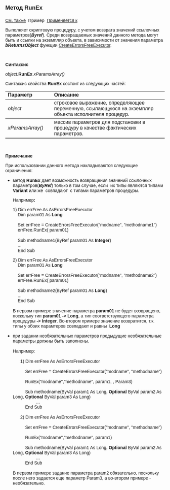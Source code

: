 ﻿<html>
<head>
<title>AsErrorsFreeExecutor\RunEx</title>
    <style type="text/css">
        .style1
        {
            font-family: Arial;
        }
    </style>
</head>

<body>

<p><strong><font size="4" face="Arial">Метод RunEx<br>
<br>
</font></strong><font face="Arial"><a href="../AsErrorsFreeExecutor.html">
См. также</a>&nbsp;
Пример&nbsp; <a href="../AsErrorsFreeExecutor.html">Применяется к</a></font></p>

<p><font face="Arial">Выполняет скриптовую процедуру, с учетом возврата значений 
    ссылочных параметров(<strong><em>Byref</em></strong>). Среди возвращаемых 
    значений данного метода могут быть и ссылки на экземпляр объекта, в зависимости 
    от значения параметра <i><strong>bReturnsObject</strong> </i>функции <a href="../Functions/CreateErrorsFreeExecutor.html">CreateErrorsFreeExecutor</a>.</font></p>

<p class="label">&nbsp;</p>

<p class="label"><font face="Arial"><b>Синтаксис</b></font></p>

<p><font face="Arial"><em>object.</em><strong>RunEx </strong><i>
xParamsArray()</i></font></p>

<p><font face="Arial">Синтаксис свойства <strong>RunEx</strong>
состоит из следующих частей:</font></p>

<table border="1" cellPadding="5" cols="2" frame="below" rules="rows">
<TBODY>
  <tr vAlign="top">
    <td class="label" width="29%"><font face="Arial"><b>Параметр</b></font></td>
    <td class="label" width="71%"><font face="Arial"><strong>Описание</strong></font></td>
  </tr>
  <tr>
    <td width="29%"><em><font face="Arial">object</font></em></td>
    <td width="71%"><font face="Arial">строковое выражение, 
	определяющее переменную, ссылающуюся на экземпляр объекта исполнителя 
	процедур.</font></td>
  </tr>
  <tr>
    <td width="29%"><font face="Arial"><i>xParamsArray()</i></font></td>
    <td width="71%"><font face="Arial">массив параметров для 
	подстановки в процедуру в качестве фактических параметров. </font></td>
  </tr>
</table>
    <p>
        &nbsp;</p>
    <p class="style1">
        <strong>Примечание</strong></p>
    <p class="style1">
        <font face="Arial">При использовании данного метода накладываются следующие 
        ограничения:</font> <br />
    </p>
    <ul>
    <li>
    <p class="style1">
        метод <font face="Arial"><strong>RunEx </strong>дает возможность возвращения 
        значений ссылочных параметров(<strong><em>ByRef</em></strong>) только в том случае, если <strong>&nbsp;</strong>их 
        типы являются типами <strong>Variant </strong>или же<strong> </strong>&nbsp;совпадают<strong> </strong>&nbsp;с 
        типами параметров процедуры.</font></p>
    <p class="style1">
        Например<strong>:</strong></p>
    <p>
        <span class="style1">1) Dim errFree As AsErrorsFreeExecutor<br />
&nbsp;&nbsp;&nbsp; Dim param01 As <strong>Long<br />
        <br />
&nbsp;&nbsp;&nbsp; </strong>Set errFree = CreateErrorsFreeExecutor(&quot;modname&quot;, 
        &quot;methodname1&quot;)<br />
        &nbsp;&nbsp;&nbsp; errFree.RunEx( param01)
        <br />
        </span>
        <br class="style1" />
        <span class="style1">&nbsp;&nbsp;&nbsp; Sub methodname1(ByRef param01 As <strong>
        Integer</strong>)</span><br class="style1" />
        <span class="style1">&nbsp;&nbsp;&nbsp; ...</span><br class="style1" />
        <span class="style1">&nbsp;&nbsp;&nbsp; End Sub</span></p>
    <p>
        <span class="style1">2) Dim errFree As AsErrorsFreeExecutor<br />
&nbsp;&nbsp;&nbsp; Dim param01 As <strong>Long<br />
        </strong><br />
        <strong>&nbsp;&nbsp;&nbsp; </strong>Set errFree = 
        CreateErrorsFreeExecutor(&quot;modname&quot;, &quot;methodname2&quot;)<br />
        &nbsp;&nbsp;&nbsp; errFree.RunEx( param01)
        </span>
        <br class="style1" />
        <span class="style1">&nbsp;&nbsp;&nbsp; 
        </span>
        <br class="style1" />
        <span class="style1">&nbsp;&nbsp;&nbsp; Sub methodname2(ByRef param01 As <strong>
        Long</strong>)</span><br class="style1" />
        <span class="style1">&nbsp;&nbsp;&nbsp; ...</span><br class="style1" />
        <span class="style1">&nbsp;&nbsp;&nbsp; End Sub<br />
        <br />
        В первом примере значение параметра <strong>param01</strong> не будет 
        возвращено, поскольку тип <strong>param01 -&gt; Long</strong>, а тип 
        соответствующего параметра процедуры <strong>-&gt; Integer</strong>. Во-втором 
        примере значение возвратится, т.к. типы у обоих парамтеров совпадают и равны&nbsp;
        <strong>Long</strong></span></p>
    </li>
  <li><p class="label"><font face="Arial">при задании необязательных параметров 
      предыдущие необязательные параметры должны быть заполнены.
      <br />
      <br />
      Например:<span class="style1"><br />
      <br />
&nbsp;&nbsp;&nbsp;&nbsp;&nbsp; 1) 
      Dim errFree As AsErrorsFreeExecutor<br />
      <br />
&nbsp;&nbsp;&nbsp;&nbsp;&nbsp;&nbsp;&nbsp;&nbsp;&nbsp; Set errFree = CreateErrorsFreeExecutor(&quot;modname&quot;, 
        &quot;methodname&quot;)<br />
      <br />
&nbsp;&nbsp;&nbsp;&nbsp;&nbsp;&nbsp;&nbsp;&nbsp;&nbsp; RunEx(&quot;modname&quot;,&quot;methodname&quot;, param1, , Param3)
      <br />
      <br />
&nbsp;&nbsp;&nbsp;&nbsp;&nbsp;&nbsp;&nbsp;&nbsp;&nbsp; Sub methodname(ByVal param1 As 
      Long<strong>,&nbsp;Optional</strong> ByVal param2 As Long, <strong>Optional</strong> 
      ByVal param3 As Long)<br class="style1" />
&nbsp;&nbsp;&nbsp;&nbsp;&nbsp;&nbsp;&nbsp;&nbsp;&nbsp;&nbsp;&nbsp;&nbsp;&nbsp;&nbsp;&nbsp;&nbsp;&nbsp;&nbsp; 
      ...<br class="style1" />
&nbsp;&nbsp;&nbsp;&nbsp;&nbsp;&nbsp;&nbsp;&nbsp;&nbsp; End Sub<br />
      <br />
&nbsp;&nbsp;&nbsp;&nbsp;&nbsp; 2) Dim errFree As AsErrorsFreeExecutor<br />
      <br />
&nbsp;&nbsp;&nbsp;&nbsp;&nbsp;&nbsp;&nbsp;&nbsp;&nbsp; Set errFree = CreateErrorsFreeExecutor(&quot;modname&quot;, 
        &quot;methodname&quot;)<br />
      <br />
&nbsp;&nbsp;&nbsp;&nbsp;&nbsp;&nbsp;&nbsp;&nbsp;&nbsp; RunEx(&quot;modname&quot;,&quot;methodname&quot;, param1)<br />
&nbsp;<br />
&nbsp;&nbsp;&nbsp;&nbsp;&nbsp;&nbsp;&nbsp;&nbsp;&nbsp; Sub methodname(ByVal param1 As 
      Long<strong>,&nbsp;Optional</strong> ByVal param2 As Long, <strong>Optional</strong> 
      ByVal param3 As Long)<br class="style1" />
&nbsp;&nbsp;&nbsp;&nbsp;&nbsp;&nbsp;&nbsp;&nbsp;&nbsp;&nbsp;&nbsp;&nbsp;&nbsp;&nbsp;&nbsp;&nbsp;&nbsp;&nbsp; 
      ...<br class="style1" />
&nbsp;&nbsp;&nbsp;&nbsp;&nbsp;&nbsp;&nbsp;&nbsp;&nbsp; End Sub<br />
      </span>
      <br>В первом примере задание параметра param2 обязательно, поскольку после него 
      задается&nbsp;еще параметр Param3, а во-втором примере - необязательно.</font></p>
  </li>
</ul>

</body>
</html>
